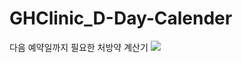 # GHClinic_D-Day-Calender
다음 예약일까지 필요한 처방약 계산기
<img src="https://capsule-render.vercel.app/api?type=wave&color=#9CB4CD&height=300&section=header&text=Noh%20Seung%20Jun&fontSize=90" />
